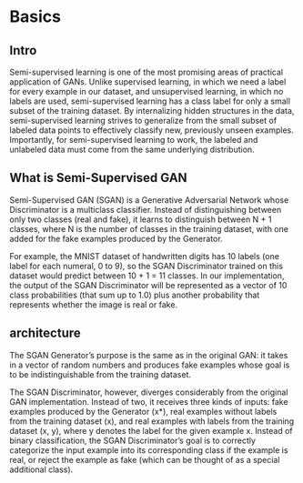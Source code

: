 # Basics

## Intro
Semi-supervised learning is one of the most promising areas of practical application of GANs. Unlike supervised learning, in which we need a label for every example in our dataset, and unsupervised learning, in which no labels are used, semi-supervised learning has a class label for only a small subset of the training dataset. By internalizing hidden structures in the data, semi-supervised learning strives to generalize from the small subset of labeled data points to effectively classify new, previously unseen examples. Importantly, for semi-supervised learning to work, the labeled and unlabeled data must come from the same underlying distribution.

## What is Semi-Supervised GAN
Semi-Supervised GAN (SGAN) is a Generative Adversarial Network whose Discriminator is a multiclass classifier. Instead of distinguishing between only two classes (real and fake), it learns to distinguish between N + 1 classes, where N is the number of classes in the training dataset, with one added for the fake examples produced by the Generator.

For example, the MNIST dataset of handwritten digits has 10 labels (one label for each numeral, 0 to 9), so the SGAN Discriminator trained on this dataset would predict between 10 + 1 = 11 classes. In our implementation, the output of the SGAN Discriminator will be represented as a vector of 10 class probabilities (that sum up to 1.0) plus another probability that represents whether the image is real or fake.

## architecture
The SGAN Generator’s purpose is the same as in the original GAN: it takes in a vector of random numbers and produces fake examples whose goal is to be indistinguishable from the training dataset.

The SGAN Discriminator, however, diverges considerably from the original GAN implementation. Instead of two, it receives three kinds of inputs: fake examples produced by the Generator (x*), real examples without labels from the training dataset (x), and real examples with labels from the training dataset (x, y), where y denotes the label for the given example x. Instead of binary classification, the SGAN Discriminator’s goal is to correctly categorize the input example into its corresponding class if the example is real, or reject the example as fake (which can be thought of as a special additional class).
